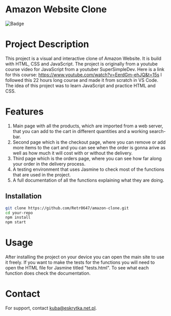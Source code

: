 # Amazon Website Clone

![Badge](https://img.shields.io/badge/status-active-brightgreen)

# Project Description

This project is a visual and interactive clone of Amazon Website. It is build with HTML, CSS and JavaScript. 
The project is originally from a youtube course video for JavaScript from a youtuber SuperSimpleDev.
Here is a link for this course: https://www.youtube.com/watch?v=EerdGm-ehJQ&t=15s
I followed this 22 hours long course and made it from scratch in VS Code. 
The idea of this project was to learn JavaScript and practice HTML and CSS.

# Features 

1. Main page with all the products, which are imported from a web server, that you can add to the cart in
  different quantities and a working search-bar.
2. Second page which is the checkout page, where you can remove or add more items to the cart and you can
   see when the order is gonna arive as well as how much it will cost with or without the delivery.
3. Third page which is the orders page, where you can see how far along your order in the delivery process.
4. A testing environment that uses Jasmine to check most of the functions that are used in the project.
5. A full documentation of all the functions explaining what they are doing.

## Installation

```bash
git clone https://github.com/Retr0647/amazon-clone.git
cd your-repo
npm install
npm start
```

# Usage 

After installing the project on your device you can open the main site to use it freely.
If you want to make the tests for the functions you will need to open the HTML file for
Jasmine titled "tests.html". To see what each function does check the documentation.

# Contact

For support, contact kuba@eskrytka.net.pl.

